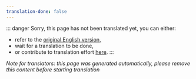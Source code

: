```yaml
---
translation-done: false
---
```

::: danger
Sorry, this page has not been translated yet, you can either:
- refer to the [original English version](<..\..\mapping\basic-audio.md>),
- wait for a translation to be done,
- or contribute to translation effort [here](https://github.com/bsmg/wiki).
:::

_Note for translators: this page was generated automatically, please remove this content before starting translation_
